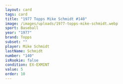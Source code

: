 ```yaml
---
layout: card
tags: card
title: "1977 Topps Mike Schmidt #140"
image: /images/uploads/1977-topps-mike-schmidt.webp
sport: Baseball
year: "1977"
brand: Topps
subset: ""
player: Mike Schmidt
lastName: Schmidt
number: "140"
isRookie: false
condition: EX-EXMINT
value: 5
order: 10
---
```

